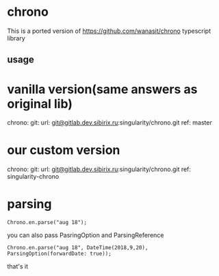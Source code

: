 # chrono

This is a ported version of https://github.com/wanasit/chrono typescript library

## usage

# vanilla version(same answers as original lib)

  chrono:
    git:
      url: git@gitlab.dev.sibirix.ru:singularity/chrono.git
      ref: master

# our custom version

  chrono:
    git:
      url: git@gitlab.dev.sibirix.ru:singularity/chrono.git
      ref: singularity-chrono

# parsing
```
Chrono.en.parse("aug 18");
```
you can also pass PasringOption and ParsingReference
```
Chrono.en.parse("aug 18", DateTime(2018,9,20), ParsingOption(forwardDate: true));
```
that's it




